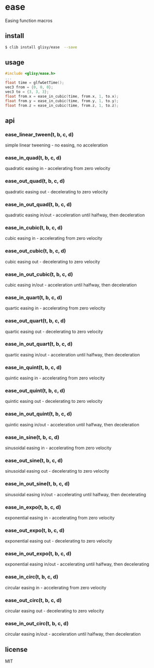 ease
=====

Easing function macros

## install

```sh
$ clib install glisy/ease  --save
```

## usage

```c
#include <glisy/ease.h>
...
float time = glfwGetTime();
vec3 from = {0, 0, 0};
vec3 to = {3, 3, 3};
float from.x = ease_in_cubic(time, from.x, 1, to.x);
float from.y = ease_in_cubic(time, from.y, 1, to.y);
float from.z = ease_in_cubic(time, from.z, 1, to.z);
```

## api

### ease_linear_tween(t, b, c, d)

simple linear tweening - no easing, no acceleration

### ease_in_quad(t, b, c, d)

quadratic easing in - accelerating from zero velocity

### ease_out_quad(t, b, c, d)

 quadratic easing out - decelerating to zero velocity

### ease_in_out_quad(t, b, c, d)

 quadratic easing in/out - acceleration until halfway, then deceleration

### ease_in_cubic(t, b, c, d)

 cubic easing in - accelerating from zero velocity

### ease_out_cubic(t, b, c, d)

 cubic easing out - decelerating to zero velocity

### ease_in_out_cubic(t, b, c, d)

cubic easing in/out - acceleration until halfway, then deceleration

### ease_in_quart(t, b, c, d)
quartic easing in - accelerating from zero velocity

### ease_out_quart(t, b, c, d)

quartic easing out - decelerating to zero velocity

### ease_in_out_quart(t, b, c, d)

quartic easing in/out - acceleration until halfway, then deceleration

### ease_in_quint(t, b, c, d)

quintic easing in - accelerating from zero velocity

### ease_out_quint(t, b, c, d)

quintic easing out - decelerating to zero velocity

### ease_in_out_quint(t, b, c, d)

 quintic easing in/out - acceleration until halfway, then deceleration

### ease_in_sine(t, b, c, d)

sinusoidal easing in - accelerating from zero velocity

### ease_out_sine(t, b, c, d)

sinusoidal easing out - decelerating to zero velocity

### ease_in_out_sine(t, b, c, d)

sinusoidal easing in/out - accelerating until halfway, then decelerating

### ease_in_expo(t, b, c, d)

exponential easing in - accelerating from zero velocity

### ease_out_expo(t, b, c, d)

exponential easing out - decelerating to zero velocity

### ease_in_out_expo(t, b, c, d)

 exponential easing in/out - accelerating until halfway, then decelerating

### ease_in_circ(t, b, c, d)

 circular easing in - accelerating from zero velocity

### ease_out_circ(t, b, c, d)

 circular easing out - decelerating to zero velocity


### ease_in_out_circ(t, b, c, d)

 circular easing in/out - acceleration until halfway, then deceleration

## license

MIT
